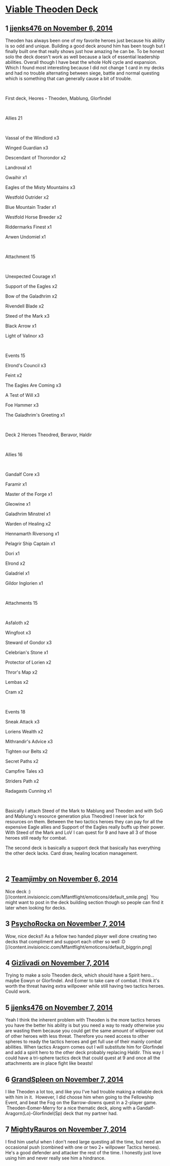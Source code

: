 # [Viable Theoden Deck](https://community.fantasyflightgames.com/topic/126547-viable-theoden-deck/)

## 1 [jjenks476 on November 6, 2014](https://community.fantasyflightgames.com/topic/126547-viable-theoden-deck/?do=findComment&comment=1324968)

Theoden has always been one of my favorite heroes just because his ability is so odd and unique. Building a good deck around him has been tough but I finally built one that really shows just how amazing he can be. To be honest solo the deck doesn't work as well because a lack of essential leadership abilities. Overall though I have beat the whole HoN cycle and expansion. Which I found most interesting because I did not change 1 card in my decks and had no trouble alternating between siege, battle and normal questing which is something that can generally cause a bit of trouble.

 

First deck, Heores - Theoden, Mablung, Glorfindel

 

Allies 21

 

Vassal of the Windlord x3

Winged Guardian x3

Descendant of Thorondor x2

Landroval x1

Gwaihir x1

Eagles of the Misty Mountains x3

Westfold Outrider x2

Blue Mountain Trader x1

Westfold Horse Breeder x2

Riddermarks Finest x1

Arwen Undomiel x1

 

Attachment 15

 

Unexpected Courage x1

Support of the Eagles x2

Bow of the Galadhrim x2

Rivendell Blade x2

Steed of the Mark x3

Black Arrow x1

Light of Valinor x3

 

Events 15

Elrond's Council x3

Feint x2

The Eagles Are Coming x3

A Test of Will x3

Foe Hammer x3

The Galadhrim's Greeting x1

 

Deck 2 Heroes Theodred, Beravor, Haldir

 

Allies 16

 

Gandalf Core x3

Faramir x1

Master of the Forge x1

Gleowine x1

Galadhrim Minstrel x1

Warden of Healing x2

Hennamarth Riversong x1

Pelagrir Ship Captain x1

Dori x1

Elrond x2

Galadriel x1

Gildor Inglorien x1

 

Attachments 15

 

Asfaloth x2

Wingfoot x3

Steward of Gondor x3

Celebrian's Stone x1

Protector of Lorien x2

Thror's Map x2

Lembas x2

Cram x2

 

Events 18

Sneak Attack x3

Loriens Wealth x2

Mithrandir's Advice x3

Tighten our Belts x2

Secret Paths x2

Campfire Tales x3

Striders Path x2

Radagasts Cunning x1 

 

Basically I attach Steed of the Mark to Mablung and Theoden and with SoG and Mablung's resource generation plus Theodred I never lack for resources on them. Between the two tactics heroes they can pay for all the expensive Eagle allies and Support of the Eagles really buffs up their power. With Steed of the Mark and LoV I can quest for 9 and have all 3 of those heroes still ready for combat.

The second deck is basically a support deck that basically has everything the other deck lacks. Card draw, healing location management.  

 

## 2 [Teamjimby on November 6, 2014](https://community.fantasyflightgames.com/topic/126547-viable-theoden-deck/?do=findComment&comment=1325019)

Nice deck :) [//content.invisioncic.com/Mfantflight/emoticons/default_smile.png]  You might want to post in the deck building section though so people can find it later when looking for decks.

## 3 [PsychoRocka on November 7, 2014](https://community.fantasyflightgames.com/topic/126547-viable-theoden-deck/?do=findComment&comment=1325150)

Wow, nice decks!! As a fellow two handed player well done creating two decks that compliment and support each other so well :D [//content.invisioncic.com/Mfantflight/emoticons/default_biggrin.png]

## 4 [Gizlivadi on November 7, 2014](https://community.fantasyflightgames.com/topic/126547-viable-theoden-deck/?do=findComment&comment=1325243)

Trying to make a solo Theoden deck, which should have a Spirit hero... maybe Eowyn or Glorfindel. And Eomer to take care of combat. I think it's worth the threat having extra willpower while still having two tactics heroes. Could work.

## 5 [jjenks476 on November 7, 2014](https://community.fantasyflightgames.com/topic/126547-viable-theoden-deck/?do=findComment&comment=1325326)

Yeah I think the inherent problem with Theoden is the more tactics heroes you have the better his ability is but you need a way to ready otherwise you are wasting them because you could get the same amount of willpower out of other heroes with less threat. Therefore you need access to other spheres to ready the tactics heroes and get full use of their mainly combat abilities. When tactics Aragorn comes out I will substitute him for Glorfindel and add a spirit hero to the other deck probably replacing Haldir. This way I could have a tri-sphere tactics deck that could quest at 9 and once all the attachments are in place fight like beasts!

## 6 [GrandSpleen on November 7, 2014](https://community.fantasyflightgames.com/topic/126547-viable-theoden-deck/?do=findComment&comment=1325410)

I like Theoden a lot too, and like you I've had trouble making a reliable deck with him in it.  However, I did choose him when going to the Fellowship Event, and beat the Fog on the Barrow-downs quest in a 2-player game.  Theoden-Eomer-Merry for a nice thematic deck, along with a Gandalf-Aragorn(Lo)-Glorfindel(Sp) deck that my partner had.

## 7 [MightyRauros on November 7, 2014](https://community.fantasyflightgames.com/topic/126547-viable-theoden-deck/?do=findComment&comment=1325435)

I find him useful when I don't need large questing all the time, but need an occasional push (combined with one or two 2+ willpower Tactics heroes). He's a good defender and attacker the rest of the time. I honestly just love using him and never really see him a hindrance. 

